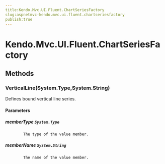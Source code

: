 ```yaml
---
title:Kendo.Mvc.UI.Fluent.ChartSeriesFactory
slug:aspnetmvc-kendo.mvc.ui.fluent.chartseriesfactory
publish:true
---
```


# Kendo.Mvc.UI.Fluent.ChartSeriesFactory

## Methods

### VerticalLine(System.Type,System.String)
Defines bound vertical line series.

#### Parameters

##### memberType `System.Type`

            The type of the value member.
            

##### memberName `System.String`

            The name of the value member.
            